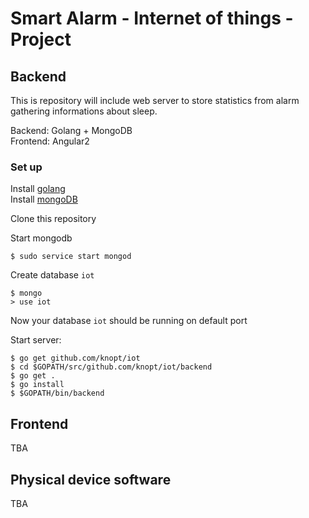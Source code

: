 
# Smart Alarm - Internet of things - Project

## Backend

This is repository will include web server to store statistics from alarm gathering informations about sleep.

   Backend: Golang + MongoDB  
   Frontend: Angular2  

### Set up

Install [golang](https://golang.org/dl/)  
Install [mongoDB](https://www.mongodb.com/download-center?jmp=nav#community)  

Clone this repository  
  
Start mongodb
```
$ sudo service start mongod
```
Create database `iot`
```
$ mongo
> use iot
```
Now your database `iot` should be running on default port  

Start server:
```
$ go get github.com/knopt/iot  
$ cd $GOPATH/src/github.com/knopt/iot/backend  
$ go get .
$ go install
$ $GOPATH/bin/backend

```

## Frontend
TBA

## Physical device software
TBA
